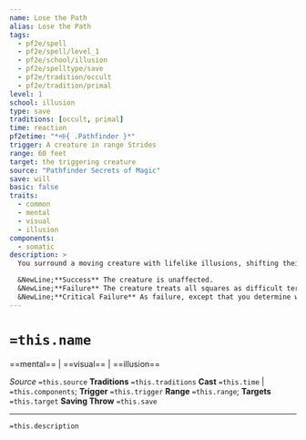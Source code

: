 ```yaml
---
name: Lose the Path
alias: Lose the Path
tags:
  - pf2e/spell
  - pf2e/spell/level_1
  - pf2e/school/illusion
  - pf2e/spelltype/save
  - pf2e/tradition/occult
  - pf2e/tradition/primal
level: 1
school: illusion
type: save
traditions: [occult, primal]
time: reaction
pf2etime: "*⬲{ .Pathfinder }*"
trigger: A creature in range Strides
range: 60 feet
target: the triggering creature
source: "Pathfinder Secrets of Magic"
save: will
basic: false
traits:
  - common
  - mental
  - visual
  - illusion
components:
  - somatic
description: >
  You surround a moving creature with lifelike illusions, shifting their perception of the terrain to subtly lead them off course. The target must attempt a Will save. Regardless of the result, the creature is immune to lose the path for 1 hour.

  &NewLine;**Success** The creature is unaffected.
  &NewLine;**Failure** The creature treats all squares as difficult terrain for its Stride.
  &NewLine;**Critical Failure** As failure, except that you determine where the target moves during the Stride, though you can't move it into hazardous terrain or to a place it can't stand.
---
```

# `=this.name`
==mental== | ==visual== | ==illusion==

*Source* `=this.source`
**Traditions** `=this.traditions`
**Cast** `=this.time` | `=this.components`; **Trigger** `=this.trigger`
**Range** `=this.range`; **Targets** `=this.target`
**Saving Throw** `=this.save`

***
`=this.description`